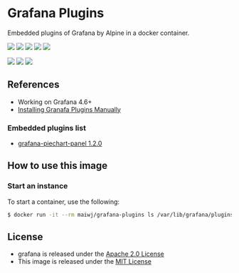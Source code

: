 # Grafana Plugins

Embedded plugins of Grafana by Alpine in a docker container.

[![](https://img.shields.io/badge/Github-thxcode/grafana--plugins-orange.svg)](https://github.com/thxcode/grafana-plugins)&nbsp;[![](https://img.shields.io/badge/Docker_Hub-maiwj/grafana--plugins-orange.svg)](https://hub.docker.com/r/maiwj/grafana-plugins)&nbsp;[![](https://img.shields.io/docker/build/maiwj/grafana-plugins.svg)](https://hub.docker.com/r/maiwj/grafana-plugins)&nbsp;[![](https://img.shields.io/docker/pulls/maiwj/grafana-plugins.svg)](https://store.docker.com/community/images/maiwj/grafana-plugins)&nbsp;[![](https://img.shields.io/github/license/thxcode/grafana-plugins.svg)](https://github.com/thxcode/grafana-plugins)

[![](https://images.microbadger.com/badges/image/maiwj/grafana-plugins.svg)](https://microbadger.com/images/maiwj/grafana-plugins)&nbsp;[![](https://images.microbadger.com/badges/version/maiwj/grafana-plugins.svg)](http://microbadger.com/images/maiwj/grafana-plugins)&nbsp;[![](https://images.microbadger.com/badges/commit/maiwj/grafana-plugins.svg)](http://microbadger.com/images/maiwj/grafana-plugins.svg)

## References

- Working on Grafana 4.6+
- [Installing Granafa Plugins Manually](http://docs.grafana.org/plugins/installation/#installing-plugins-manually)

### Embedded plugins list

- [grafana-piechart-panel 1.2.0](https://grafana.com/plugins/grafana-piechart-panel?version=1.2.0)

## How to use this image

### Start an instance

To start a container, use the following:

``` bash
$ docker run -it --rm maiwj/grafana-plugins ls /var/lib/grafana/plugins
```

## License

- grafana is released under the [Apache 2.0 License](https://github.com/grafana/grafana/blob/master/LICENSE.md)
- This image is released under the [MIT License](LICENSE)
